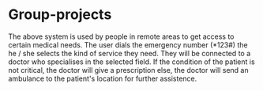 # Group-projects
The above system is used by people in remote areas to get access to certain medical needs.
The user dials the emergency number (*123#) the he / she selects the kind of service they need.
They will be connected to a doctor who specialises in the selected field.
If the condition of the patient is not critical, the doctor will give a prescription else, the doctor will send an ambulance to the patient's location for further assistence.
